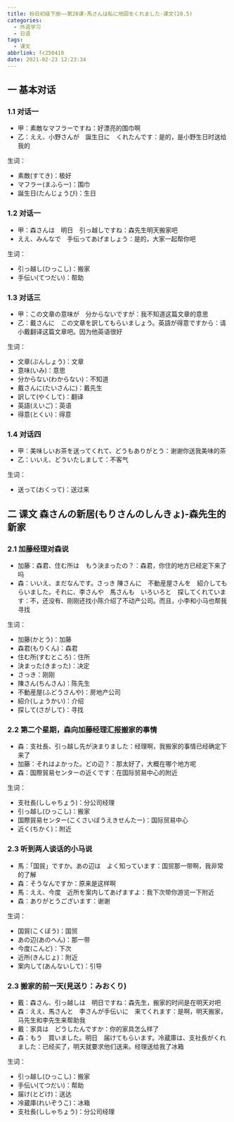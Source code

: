 ```yaml
---
title: 标日初级下册——第28课-馬さんは私に地図をくれました-课文(28.5)
categories:
  - 外语学习
  - 日语
tags:
  - 课文
abbrlink: fc250410
date: 2021-02-23 12:23:34
---
```

## 一 基本对话

### 1.1 对话一

* 甲：素敵なマフラーですね：好漂亮的围巾啊
* 乙：ええ、小野さんが　誕生日に　くれたんです：是的，是小野生日时送给我的

<!--more-->

生词：

* 素敵(すてき)：极好
* マフラー(まふらー)：围巾
* 誕生日(たんじょうび)：生日

### 1.2 对话一

* 甲：森さんは　明日　引っ越しですね：森先生明天搬家吧
* ええ、みんなで　手伝ってあげましょう：是的，大家一起帮你吧

生词：

* 引っ越し(ひっこし)：搬家
* 手伝い(てつだい)：帮助

### 1.3 对话三

* 甲：この文章の意味が　分からないですが：我不知道这篇文章的意思
* 乙：戴さんに　この文章を訳してもらいましょう。英語が得意ですから：请小戴翻译这篇文章吧。因为他英语很好

生词：

* 文章(ぶんしょう)：文章
* 意味(いみ)：意思
* 分からない(わからない)：不知道
* 戴さんに(たいさんに)：戴先生
* 訳して(やくして)：翻译
* 英語(えいご)：英语
* 得意(とくい)：得意

### 1.4 对话四

* 甲：美味しいお茶を送ってくれて、どうもありがとう：谢谢你送我美味的茶
* 乙：いいえ、どういたしまして：不客气

生词：

* 送って(おくって)：送过来

## 二 课文 森さんの新居(もりさんのしんきょ)-森先生的新家

### 2.1 加藤经理对森说

* 加藤：森君、住む所は　もう決まったの？：森君，你住的地方已经定下来了吗
* 森：いいえ、まだなんです。さっき 陳さんに　不動産屋さんを　紹介してもらいました。それに、李さんや　馬さんも　いろいろと　探してくれています：不，还没有、刚刚还找小陈介绍了不动产公司。而且，小李和小马也帮我寻找

生词：

* 加藤(かとう)：加藤
* 森君(もりくん)：森君
* 住む所(すむところ)：住所
* 決まった(きまった)：决定
* さっき：刚刚
* 陳さん(ちんさん)：陈先生
* 不動産屋(ふどうさんや)：房地产公司
* 紹介(しょうかい)：介绍
* 探して(さがして)：寻找

### 2.2 第二个星期，森向加藤经理汇报搬家的事情

* 森：支社長、引っ越し先が決まりました：经理啊，我搬家的事情已经确定下来了
* 加藤：それはよかった。どの辺？：那太好了，大概在哪个地方呢
* 森：国際貿易センターの近くです：在国际贸易中心的附近

生词：

* 支社長(ししゃちょう)：分公司经理
* 引っ越し(ひっこし)：搬家
* 国際貿易センター(こくさいぼうえきせんたー)：国际贸易中心
* 近く(ちかく)：附近

### 2.3 听到两人谈话的小马说

* 馬：「国貿」ですか。あの辺は　よく知っています：国贸那一带啊，我非常的了解
* 森：そうなんですか：原来是这样啊
* 馬：ええ、今度　近所を案内してあげますよ：我下次带你游览一下附近
* 森：ありがとうございます：谢谢

生词：

* 国貿(こくぼう)：国贸
* あの辺(あのへん)：那一带
* 今度(こんど)：下次
* 近所(きんじょ)：附近
* 案内して(あんないして)：引导

### 2.3 搬家的前一天(見送り：みおくり)

* 戴：森さん、引っ越しは　明日ですね：森先生，搬家的时间是在明天对吧
* 森：ええ、馬さんと　李さんが手伝いに　来てくれます：是啊，明天搬家，马先生和李先生来帮助我
* 戴：家具は　どうしたんですか：你的家具怎么样了
* 森：もう　買いました。明日　届けてもらいます。冷蔵庫は、支社長がくれました：已经买了，明天就要求他们送来。经理送给我了冰箱

生词：

* 引っ越し(ひっこし)：搬家
* 手伝い(てつだい)：帮助
* 届け(とどけ)：送达
* 冷蔵庫(れいぞうこ)：冰箱
* 支社長(ししゃちょう)：分公司经理